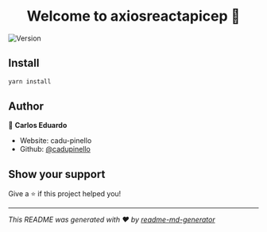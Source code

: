 <h1 align="center">Welcome to axiosreactapicep 👋</h1>
<p>
  <img alt="Version" src="https://img.shields.io/badge/version-1.0.0-blue.svg?cacheSeconds=2592000" />
</p>

## Install

```sh
yarn install
```

## Author

👤 **Carlos Eduardo**

* Website: cadu-pinello
* Github: [@cadupinello](https://github.com/cadupinello)

## Show your support

Give a ⭐️ if this project helped you!

***
_This README was generated with ❤️ by [readme-md-generator](https://github.com/kefranabg/readme-md-generator)_